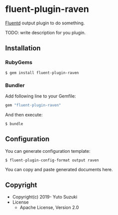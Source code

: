 # fluent-plugin-raven

[Fluentd](https://fluentd.org/) output plugin to do something.

TODO: write description for you plugin.

## Installation

### RubyGems

```
$ gem install fluent-plugin-raven
```

### Bundler

Add following line to your Gemfile:

```ruby
gem "fluent-plugin-raven"
```

And then execute:

```
$ bundle
```

## Configuration

You can generate configuration template:

```
$ fluent-plugin-config-format output raven
```

You can copy and paste generated documents here.

## Copyright

* Copyright(c) 2019- Yuto Suzuki
* License
  * Apache License, Version 2.0
